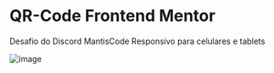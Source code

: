 # QR-Code Frontend Mentor
Desafio do Discord MantisCode
Responsivo para celulares e tablets

![image](https://user-images.githubusercontent.com/81981887/199635637-f7850d1d-add1-4eb7-9284-a4c83ca72ef5.png)

